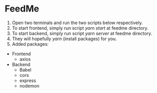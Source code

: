 # FeedMe  
  
1. Open two terminals and run the two scripts below respectively.  
2. To start frontend, simply run script *yarn start* at feedme directory.  
3. To start backend, simply run script *yarn server* at feedme directory.  
4. They will hopefully *yarn* (install packages) for you.  
5. Added packages:  
* Frontend
  * axios  
* Backend
  * Babel  
  * cors  
  * express  
  * nodemon  
